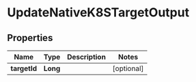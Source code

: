 

# UpdateNativeK8STargetOutput


## Properties

Name | Type | Description | Notes
------------ | ------------- | ------------- | -------------
**targetId** | **Long** |  |  [optional]



